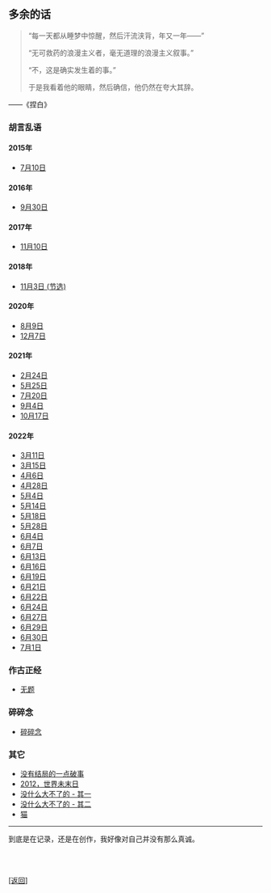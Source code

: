 ## 多余的话

> “每一天都从睡梦中惊醒，然后汗流浃背，年又一年——”
>
> “无可救药的浪漫主义者，毫无道理的浪漫主义叙事。”
>
> “不，这是确实发生着的事。”
>
> 于是我看着他的眼睛，然后确信，他仍然在夸大其辞。

——《捏白》

### 胡言乱语

#### 2015年

- [7月10日](../../resources/proses/多余的话/胡言乱语/胡言乱语_2015年7月10日.md)

#### 2016年

- [9月30日](../../resources/proses/多余的话/胡言乱语/胡言乱语_2016年9月30日.md)

#### 2017年

- [11月10日](../../resources/proses/多余的话/胡言乱语/胡言乱语_2017年11月10日.md)

#### 2018年

- [11月3日 (节选)](../../resources/proses/多余的话/胡言乱语/胡言乱语_2018年11月3日_节选.md)

#### 2020年

- [8月9日](../../resources/proses/多余的话/胡言乱语/胡言乱语_2020年8月9日.md)
- [12月7日](../../resources/proses/多余的话/胡言乱语/胡言乱语_2020年12月7日.md)

#### 2021年

- [2月24日](../../resources/proses/多余的话/胡言乱语/胡言乱语_2021年2月24日.md)
- [5月25日](../../resources/proses/多余的话/胡言乱语/胡言乱语_2021年5月25日.md)
- [7月20日](../../resources/proses/多余的话/胡言乱语/胡言乱语_2021年7月20日.md)
- [9月4日](../../resources/proses/多余的话/胡言乱语/胡言乱语_2021年9月4日.md)
- [10月17日](../../resources/proses/多余的话/胡言乱语/胡言乱语_2021年10月17日.md)

#### 2022年

- [3月11日](../../resources/proses/多余的话/胡言乱语/胡言乱语_2022年3月11日.md)
- [3月15日](../../resources/proses/多余的话/胡言乱语/胡言乱语_2022年3月15日.md)
- [4月6日](../../resources/proses/多余的话/胡言乱语/胡言乱语_2022年4月6日.md)
- [4月28日](../../resources/proses/多余的话/胡言乱语/胡言乱语_2022年4月28日.md)
- [5月4日](../../resources/proses/多余的话/胡言乱语/胡言乱语_2022年5月4日.md)
- [5月14日](../../resources/proses/多余的话/胡言乱语/胡言乱语_2022年5月14日.md)
- [5月18日](../../resources/proses/多余的话/胡言乱语/胡言乱语_2022年5月18日.md)
- [5月28日](../../resources/proses/多余的话/胡言乱语/胡言乱语_2022年5月28日.md)
- [6月4日](../../resources/proses/多余的话/胡言乱语/胡言乱语_2022年6月4日.md)
- [6月7日](../../resources/proses/多余的话/胡言乱语/胡言乱语_2022年6月7日.md)
- [6月13日](../../resources/proses/多余的话/胡言乱语/胡言乱语_2022年6月13日.md)
- [6月16日](../../resources/proses/多余的话/胡言乱语/胡言乱语_2022年6月16日.md)
- [6月19日](../../resources/proses/多余的话/胡言乱语/胡言乱语_2022年6月19日.md)
- [6月21日](../../resources/proses/多余的话/胡言乱语/胡言乱语_2022年6月21日.md)
- [6月22日](../../resources/proses/多余的话/胡言乱语/胡言乱语_2022年6月22日.md)
- [6月24日](../../resources/proses/多余的话/胡言乱语/胡言乱语_2022年6月24日.md)
- [6月27日](../../resources/proses/多余的话/胡言乱语/胡言乱语_2022年6月27日.md)
- [6月29日](../../resources/proses/多余的话/胡言乱语/胡言乱语_2022年6月29日.md)
- [6月30日](../../resources/proses/多余的话/胡言乱语/胡言乱语_2022年6月30日.md)
- [7月1日](../../resources/proses/多余的话/胡言乱语/胡言乱语_2022年7月1日.md)

### 作古正经

- [无题](../../resources/proses/多余的话/作古正经/无题.md)

### 碎碎念

- [碎碎念](../../resources/proses/多余的话/碎碎念/碎碎念.md)

### 其它

- [没有结局的一点破事](../../resources/proses/多余的话/其它/没有结局的一点破事.md)
- [2012，世界未末日](../../resources/proses/多余的话/其它/2012_世界未末日.md)
- [没什么大不了的 - 其一](../../resources/proses/多余的话/其它/没什么大不了的_其一.md)
- [没什么大不了的 - 其二](../../resources/proses/多余的话/其它/没什么大不了的_其二.md)
- [猫](../../resources/proses/多余的话/其它/猫.md)

------

到底是在记录，还是在创作，我好像对自己并没有那么真诚。

<br>

<br>

[[返回]](../../index.md)
